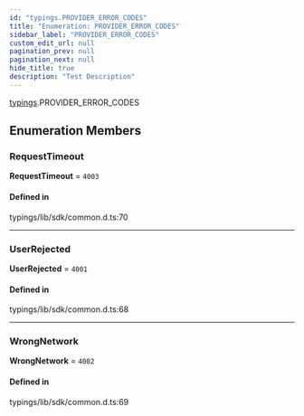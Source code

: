 ```yaml
---
id: "typings.PROVIDER_ERROR_CODES"
title: "Enumeration: PROVIDER_ERROR_CODES"
sidebar_label: "PROVIDER_ERROR_CODES"
custom_edit_url: null
pagination_prev: null
pagination_next: null
hide_title: true
description: "Test Description"
---
```


[typings](../namespaces/typings.md).PROVIDER_ERROR_CODES

## Enumeration Members

### RequestTimeout

 **RequestTimeout** = ``4003``

#### Defined in

typings/lib/sdk/common.d.ts:70

___

### UserRejected

 **UserRejected** = ``4001``

#### Defined in

typings/lib/sdk/common.d.ts:68

___

### WrongNetwork

 **WrongNetwork** = ``4002``

#### Defined in

typings/lib/sdk/common.d.ts:69
